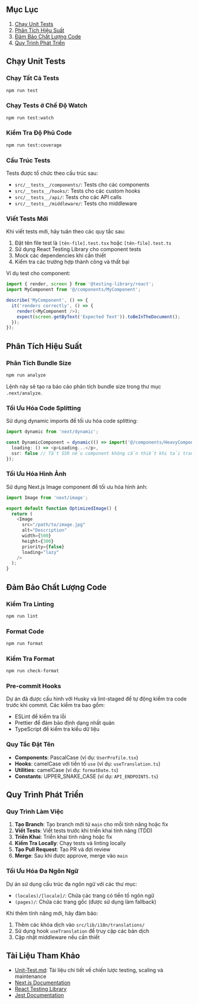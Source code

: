 ## Mục Lục

1. [Chạy Unit Tests](#chạy-unit-tests)
2. [Phân Tích Hiệu Suất](#phân-tích-hiệu-suất)
3. [Đảm Bảo Chất Lượng Code](#đảm-bảo-chất-lượng-code)
4. [Quy Trình Phát Triển](#quy-trình-phát-triển)

## Chạy Unit Tests

### Chạy Tất Cả Tests

```bash
npm run test
```

### Chạy Tests ở Chế Độ Watch

```bash
npm run test:watch
```

### Kiểm Tra Độ Phủ Code

```bash
npm run test:coverage
```

### Cấu Trúc Tests

Tests được tổ chức theo cấu trúc sau:

- `src/__tests__/components/`: Tests cho các components
- `src/__tests__/hooks/`: Tests cho các custom hooks
- `src/__tests__/api/`: Tests cho các API calls
- `src/__tests__/middleware/`: Tests cho middleware

### Viết Tests Mới

Khi viết tests mới, hãy tuân theo các quy tắc sau:

1. Đặt tên file test là `[tên-file].test.tsx` hoặc `[tên-file].test.ts`
2. Sử dụng React Testing Library cho component tests
3. Mock các dependencies khi cần thiết
4. Kiểm tra các trường hợp thành công và thất bại

Ví dụ test cho component:

```typescript
import { render, screen } from '@testing-library/react';
import MyComponent from '@/components/MyComponent';

describe('MyComponent', () => {
  it('renders correctly', () => {
    render(<MyComponent />);
    expect(screen.getByText('Expected Text')).toBeInTheDocument();
  });
});
```

## Phân Tích Hiệu Suất

### Phân Tích Bundle Size

```bash
npm run analyze
```

Lệnh này sẽ tạo ra báo cáo phân tích bundle size trong thư mục `.next/analyze`.

### Tối Ưu Hóa Code Splitting

Sử dụng dynamic imports để tối ưu hóa code splitting:

```typescript
import dynamic from 'next/dynamic';

const DynamicComponent = dynamic(() => import('@/components/HeavyComponent'), {
  loading: () => <p>Loading...</p>,
  ssr: false // Tắt SSR nếu component không cần thiết khi tải trang ban đầu
});
```

### Tối Ưu Hóa Hình Ảnh

Sử dụng Next.js Image component để tối ưu hóa hình ảnh:

```typescript
import Image from 'next/image';

export default function OptimizedImage() {
  return (
    <Image
      src="/path/to/image.jpg"
      alt="Description"
      width={500}
      height={300}
      priority={false}
      loading="lazy"
    />
  );
}
```

## Đảm Bảo Chất Lượng Code

### Kiểm Tra Linting

```bash
npm run lint
```

### Format Code

```bash
npm run format
```

### Kiểm Tra Format

```bash
npm run check-format
```

### Pre-commit Hooks

Dự án đã được cấu hình với Husky và lint-staged để tự động kiểm tra code trước khi commit. Các kiểm tra bao gồm:

- ESLint để kiểm tra lỗi
- Prettier để đảm bảo định dạng nhất quán
- TypeScript để kiểm tra kiểu dữ liệu

### Quy Tắc Đặt Tên

- **Components**: PascalCase (ví dụ: `UserProfile.tsx`)
- **Hooks**: camelCase với tiền tố `use` (ví dụ: `useTranslation.ts`)
- **Utilities**: camelCase (ví dụ: `formatDate.ts`)
- **Constants**: UPPER_SNAKE_CASE (ví dụ: `API_ENDPOINTS.ts`)

## Quy Trình Phát Triển

### Quy Trình Làm Việc

1. **Tạo Branch**: Tạo branch mới từ `main` cho mỗi tính năng hoặc fix
2. **Viết Tests**: Viết tests trước khi triển khai tính năng (TDD)
3. **Triển Khai**: Triển khai tính năng hoặc fix
4. **Kiểm Tra Locally**: Chạy tests và linting locally
5. **Tạo Pull Request**: Tạo PR và đợi review
6. **Merge**: Sau khi được approve, merge vào `main`

### Tối Ưu Hóa Đa Ngôn Ngữ

Dự án sử dụng cấu trúc đa ngôn ngữ với các thư mục:

- `(locales)/[locale]/`: Chứa các trang có tiền tố ngôn ngữ
- `(pages)/`: Chứa các trang gốc (được sử dụng làm fallback)

Khi thêm tính năng mới, hãy đảm bảo:

1. Thêm các khóa dịch vào `src/lib/i18n/translations/`
2. Sử dụng hook `useTranslation` để truy cập các bản dịch
3. Cập nhật middleware nếu cần thiết

## Tài Liệu Tham Khảo

- [Unit-Test.md](./Unit-Test.md): Tài liệu chi tiết về chiến lược testing, scaling và maintenance
- [Next.js Documentation](https://nextjs.org/docs)
- [React Testing Library](https://testing-library.com/docs/react-testing-library/intro)
- [Jest Documentation](https://jestjs.io/docs/getting-started)
